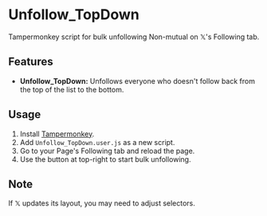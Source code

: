 # Unfollow_TopDown

Tampermonkey script for bulk unfollowing Non-mutual on 𝕏's Following tab.

## Features

- **Unfollow_TopDown:** Unfollows everyone who doesn't follow back from the top of the list to the bottom.
  
## Usage

1. Install [Tampermonkey](https://www.tampermonkey.net/).
2. Add `Unfollow_TopDown.user.js` as a new script.
3. Go to your Page's Following tab and reload the page.
4. Use the button at top-right to start bulk unfollowing.

## Note

If 𝕏 updates its layout, you may need to adjust selectors.
